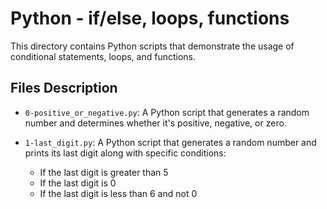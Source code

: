 # Python - if/else, loops, functions

This directory contains Python scripts that demonstrate the usage of conditional statements, loops, and functions.

## Files Description

* `0-positive_or_negative.py`: A Python script that generates a random number and determines whether it's positive, negative, or zero.

* `1-last_digit.py`: A Python script that generates a random number and prints its last digit along with specific conditions:
    - If the last digit is greater than 5
    - If the last digit is 0
    - If the last digit is less than 6 and not 0

